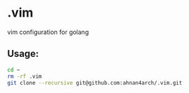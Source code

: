 # .vim
vim configuration  for golang


## Usage:
``` bash	
cd ~
rm -rf .vim
git clone --recursive git@github.com:ahnan4arch/.vim.git
```


